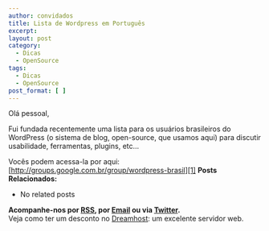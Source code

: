 ```yaml
---
author: convidados
title: Lista de Wordpress em Português
excerpt:
layout: post
category:
  - Dicas
  - OpenSource
tags:
  - Dicas
  - OpenSource
post_format: [ ]
---
```

Olá pessoal,

Fui fundada recentemente uma lista para os usuários brasileiros do WordPress (o sistema de blog, open-source, que usamos aqui) para discutir usabilidade, ferramentas, plugins, etc…

Vocês podem acessa-la por aqui: [http://groups.google.com.br/group/wordpress-brasil][1] 
**Posts Relacionados:** 
*   No related posts









**Acompanhe-nos por [ RSS][3], por [Email][4] ou via [Twitter][5].**  
Veja como ter um desconto no [Dreamhost][6]: um excelente servidor web.

 [1]: http://groups.google.com.br/group/wordpress-brasil "WordPress Brasil Lista"
 [2]: https://twitter.com/share
 [3]: http://feeds.feedburner.com/VidaGeek
 [4]: http://feedburner.google.com/fb/a/mailverify?uri=VidaGeek&loc=pt_BR
 [5]: http://twitter.com/blogvidageek
 [6]: http://vidageek.net/dreamhost/
